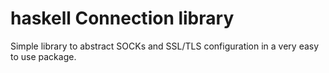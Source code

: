 haskell Connection library
==========================

Simple library to abstract SOCKs and SSL/TLS configuration in a very easy to use package.
